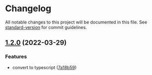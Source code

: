 # Changelog

All notable changes to this project will be documented in this file. See [standard-version](https://github.com/conventional-changelog/standard-version) for commit guidelines.

## [1.2.0](https://github.com/xucongli1989/XConfigGen/compare/v1.1.4...v1.2.0) (2022-03-29)


### Features

* convert to typescript ([7a18b59](https://github.com/xucongli1989/XConfigGen/commit/7a18b59a8a76a51f4697c9810db6eeb3954af5eb))
